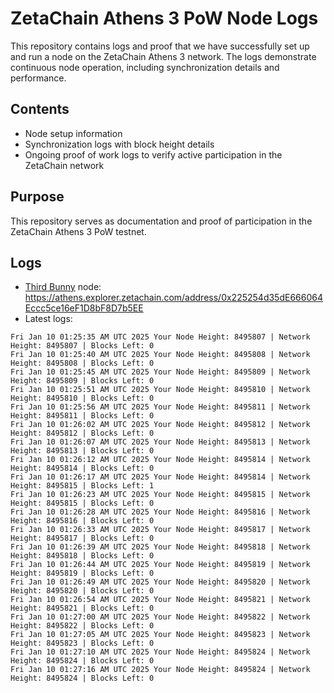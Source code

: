 # ZetaChain Athens 3 PoW Node Logs
This repository contains logs and proof that we have successfully set up and run a node on the ZetaChain Athens 3 network. The logs demonstrate continuous node operation, including synchronization details and performance.

## Contents
- Node setup information
- Synchronization logs with block height details
- Ongoing proof of work logs to verify active participation in the ZetaChain network

## Purpose
This repository serves as documentation and proof of participation in the ZetaChain Athens 3 PoW testnet.

## Logs

- [Third Bunny](https://thirdbunny.xyz/) node: https://athens.explorer.zetachain.com/address/0x225254d35dE666064Eccc5ce16eF1D8bF8D7b5EE
- Latest logs:
```
Fri Jan 10 01:25:35 AM UTC 2025 Your Node Height: 8495807 | Network Height: 8495807 | Blocks Left: 0
Fri Jan 10 01:25:40 AM UTC 2025 Your Node Height: 8495808 | Network Height: 8495808 | Blocks Left: 0
Fri Jan 10 01:25:45 AM UTC 2025 Your Node Height: 8495809 | Network Height: 8495809 | Blocks Left: 0
Fri Jan 10 01:25:51 AM UTC 2025 Your Node Height: 8495810 | Network Height: 8495810 | Blocks Left: 0
Fri Jan 10 01:25:56 AM UTC 2025 Your Node Height: 8495811 | Network Height: 8495811 | Blocks Left: 0
Fri Jan 10 01:26:02 AM UTC 2025 Your Node Height: 8495812 | Network Height: 8495812 | Blocks Left: 0
Fri Jan 10 01:26:07 AM UTC 2025 Your Node Height: 8495813 | Network Height: 8495813 | Blocks Left: 0
Fri Jan 10 01:26:12 AM UTC 2025 Your Node Height: 8495814 | Network Height: 8495814 | Blocks Left: 0
Fri Jan 10 01:26:17 AM UTC 2025 Your Node Height: 8495814 | Network Height: 8495815 | Blocks Left: 1
Fri Jan 10 01:26:23 AM UTC 2025 Your Node Height: 8495815 | Network Height: 8495815 | Blocks Left: 0
Fri Jan 10 01:26:28 AM UTC 2025 Your Node Height: 8495816 | Network Height: 8495816 | Blocks Left: 0
Fri Jan 10 01:26:33 AM UTC 2025 Your Node Height: 8495817 | Network Height: 8495817 | Blocks Left: 0
Fri Jan 10 01:26:39 AM UTC 2025 Your Node Height: 8495818 | Network Height: 8495818 | Blocks Left: 0
Fri Jan 10 01:26:44 AM UTC 2025 Your Node Height: 8495819 | Network Height: 8495819 | Blocks Left: 0
Fri Jan 10 01:26:49 AM UTC 2025 Your Node Height: 8495820 | Network Height: 8495820 | Blocks Left: 0
Fri Jan 10 01:26:54 AM UTC 2025 Your Node Height: 8495821 | Network Height: 8495821 | Blocks Left: 0
Fri Jan 10 01:27:00 AM UTC 2025 Your Node Height: 8495822 | Network Height: 8495822 | Blocks Left: 0
Fri Jan 10 01:27:05 AM UTC 2025 Your Node Height: 8495823 | Network Height: 8495823 | Blocks Left: 0
Fri Jan 10 01:27:10 AM UTC 2025 Your Node Height: 8495824 | Network Height: 8495824 | Blocks Left: 0
Fri Jan 10 01:27:16 AM UTC 2025 Your Node Height: 8495824 | Network Height: 8495824 | Blocks Left: 0
```
